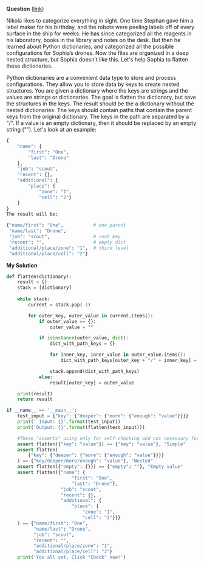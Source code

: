 **Question** ([link](https://py.checkio.org/en/mission/flatten-dict/))

Nikola likes to categorize everything in sight. One time Stephan gave him a label maker for his birthday, and the robots were peeling labels off of every surface in the ship for weeks. He has since categorized all the reagents in his laboratory, books in the library and notes on the desk. But then he learned about Python dictionaries, and categorized all the possible configurations for Sophia’s drones. Now the files are organized in a deep nested structure, but Sophia doesn’t like this. Let's help Sophia to flatten these dictionaries.

Python dictionaries are a convenient data type to store and process configurations. They allow you to store data by keys to create nested structures. You are given a dictionary where the keys are strings and the values are strings or dictionaries. The goal is flatten the dictionary, but save the structures in the keys. The result should be the a dictionary without the nested dictionaries. The keys should contain paths that contain the parent keys from the original dictionary. The keys in the path are separated by a "/". If a value is an empty dictionary, then it should be replaced by an empty string (""). Let's look at an example:

```python
{
    "name": {
        "first": "One",
        "last": "Drone"
    },
    "job": "scout",
    "recent": {},
    "additional": {
        "place": {
            "zone": "1",
            "cell": "2"}
    }
}
The result will be:

{"name/first": "One",           # one parent
 "name/last": "Drone",
 "job": "scout",                # root key
 "recent": "",                  # empty dict
 "additional/place/zone": "1",  # third level
 "additional/place/cell": "2"}
```

**My Solution**
```python
def flatten(dictionary):
    result = {}
    stack = [dictionary]
    
    while stack:
        current = stack.pop(-1)

        for outer_key, outer_value in current.items():
            if outer_value == {}:
                outer_value = ""

            if isinstance(outer_value, dict):
                dict_with_path_keys = {}

                for inner_key, inner_value in outer_value.items():
                    dict_with_path_keys[outer_key + "/" + inner_key] = inner_value

                stack.append(dict_with_path_keys)
            else:
                result[outer_key] = outer_value

    print(result)
    return result

if __name__ == '__main__':
    test_input = {"key": {"deeper": {"more": {"enough": "value"}}}}
    print(' Input: {}'.format(test_input))
    print('Output: {}'.format(flatten(test_input)))

    #These "asserts" using only for self-checking and not necessary for auto-testing
    assert flatten({"key": "value"}) == {"key": "value"}, "Simple"
    assert flatten(
        {"key": {"deeper": {"more": {"enough": "value"}}}}
    ) == {"key/deeper/more/enough": "value"}, "Nested"
    assert flatten({"empty": {}}) == {"empty": ""}, "Empty value"
    assert flatten({"name": {
                        "first": "One",
                        "last": "Drone"},
                    "job": "scout",
                    "recent": {},
                    "additional": {
                        "place": {
                            "zone": "1",
                            "cell": "2"}}}
    ) == {"name/first": "One",
          "name/last": "Drone",
          "job": "scout",
          "recent": "",
          "additional/place/zone": "1",
          "additional/place/cell": "2"}
    print('You all set. Click "Check" now!')
